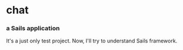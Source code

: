 # chat
### a Sails application
It's a just only test project.
Now, I'll try to understand Sails framework.